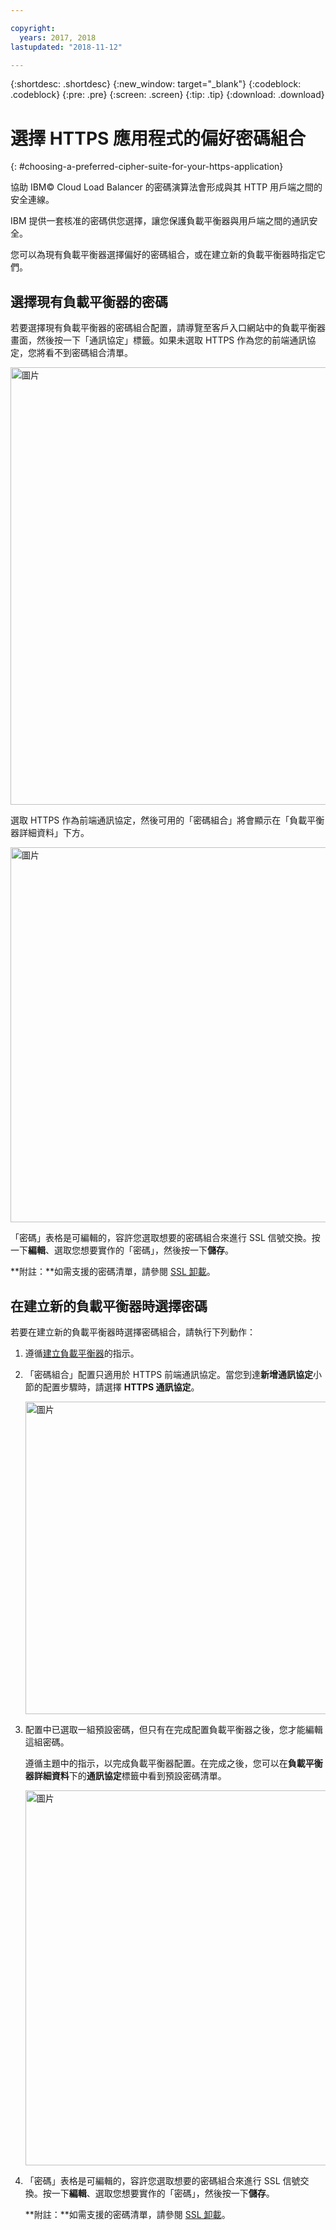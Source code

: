 ```yaml
---

copyright:
  years: 2017, 2018
lastupdated: "2018-11-12"

---
```


{:shortdesc: .shortdesc}
{:new_window: target="_blank"}
{:codeblock: .codeblock}
{:pre: .pre}
{:screen: .screen}
{:tip: .tip}
{:download: .download}

# 選擇 HTTPS 應用程式的偏好密碼組合
{: #choosing-a-preferred-cipher-suite-for-your-https-application}

協助 IBM© Cloud Load Balancer 的密碼演算法會形成與其 HTTP 用戶端之間的安全連線。

IBM 提供一套核准的密碼供您選擇，讓您保護負載平衡器與用戶端之間的通訊安全。

您可以為現有負載平衡器選擇偏好的密碼組合，或在建立新的負載平衡器時指定它們。 

## 選擇現有負載平衡器的密碼
若要選擇現有負載平衡器的密碼組合配置，請導覽至客戶入口網站中的負載平衡器畫面，然後按一下「通訊協定」標籤。如果未選取 HTTPS 作為您的前端通訊協定，您將看不到密碼組合清單。

  <img src="images/DetailsFlow-HTTPSUnselected.png" alt="圖片" style="width: 700px;"/>
  
選取 HTTPS 作為前端通訊協定，然後可用的「密碼組合」將會顯示在「負載平衡器詳細資料」下方。 

  <img src="images/DetailsFlow-CustomCipherSelection.png" alt="圖片" style="width: 600px;"/>
  
「密碼」表格是可編輯的，容許您選取想要的密碼組合來進行 SSL 信號交換。按一下**編輯**、選取您想要實作的「密碼」，然後按一下**儲存**。
  
**附註：**如需支援的密碼清單，請參閱 [SSL 卸載](/docs/infrastructure/loadbalancer-service?topic=loadbalancer-service-ssl-offload-with-ibm-cloud-load-balancer)。

## 在建立新的負載平衡器時選擇密碼

若要在建立新的負載平衡器時選擇密碼組合，請執行下列動作：

1. 遵循[建立負載平衡器](/docs/infrastructure/loadbalancer-service?topic=loadbalancer-service-creating-an-ibm-cloud-load-balancer#creating-an-ibm-cloud-load-balancer)的指示。
  
2. 「密碼組合」配置只適用於 HTTPS 前端通訊協定。當您到達**新增通訊協定**小節的配置步驟時，請選擇 **HTTPS 通訊協定**。

	<img src="images/ProvisioningFlow-CustomCiphers.png" alt="圖片" style="width: 500px;"/>
  
3. 配置中已選取一組預設密碼，但只有在完成配置負載平衡器之後，您才能編輯這組密碼。 
  
	遵循主題中的指示，以完成負載平衡器配置。在完成之後，您可以在**負載平衡器詳細資料**下的**通訊協定**標籤中看到預設密碼清單。

	<img src="images/View-CustomCiphers.png" alt="圖片" style="width: 600px;"/>
  
4. 「密碼」表格是可編輯的，容許您選取想要的密碼組合來進行 SSL 信號交換。按一下**編輯**、選取您想要實作的「密碼」，然後按一下**儲存**。
	
	**附註：**如需支援的密碼清單，請參閱 [SSL 卸載](/docs/infrastructure/loadbalancer-service?topic=loadbalancer-service-ssl-offload-with-ibm-cloud-load-balancer)。
